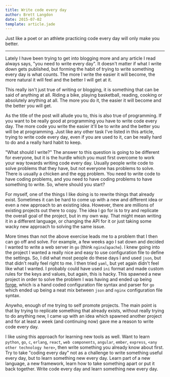 ```yaml
---
title: Write code every day
author: Brett Langdon
date: 2015-07-02
template: article.jade
---
```


Just like a poet or an athlete practicing code every day will only make you better.

---

Lately I have been trying to get into blogging more and any article I read always says, "you need to write every day".
It doesn't matter if what I write down gets published, but forming the habit of trying to write something every day
is what counts. The more I write the easier it will become, the more natural it will feel and the better I will get at it.

This really isn't just true of writing or blogging, it is something that can be said of anything at all. Riding a bike,
playing basketball, reading, cooking or absolutely anything at all. The more you do it, the easier it will become and
the better you will get.

As the title of the post will allude you to, this is also true of programming. If you want to be really good at programming
you have to write code every day. The more code you write the easier it'll be to write and the better you will be at programming.
Just like any other task I've listed in this article, trying to write code every day, even if you are used to it, can be really
hard to do and a really hard habit to keep.

"What should I write?" The answer to this question is going to be different for everyone, but it is the hurdle which
you must first overcome to work your way towards writing code every day. Usually people write code to solve problems
that they have, but not everyone has problems to solve. There is usually a chicken and the egg problem. You need to
write code to have coding problems, and you need to have coding problems to have something to write. So, where should
you start?

For myself, one of the things I like doing is to rewrite things that already exist. Sometimes it can be hard to come up with a
new and different idea or even a new approach to an existing idea. However, there are millions of existing projects out
there to copy. The idea I go for is to try and replicate the overall goal of the project, but in my own way. That might
mean writing it in a different language, or changing the API for it or just taking some wacky new approach to solving the same issue.

More times than not the above exercise leads me to a problem that I then can go off and solve. For example, a few weeks ago
I sat down and decided I wanted to write a web server in `go` (think `nginx`/`apache`). I knew going into the project I wanted
a really nice and easy to use configuration file to define the settings. So, I did what most people do these days I and
used `json`, but that didn't really feel right to me. I then tried `yaml`, but yet again didn't feel like what I wanted. I
probably could have used `ini` format and made custom rules for the keys and values, but again, this is hacky. This spawned
a new project in order to solve the problem I was having and ended up being [forge](https://github.com/brettlangdon/forge),
which is a hand coded configuration file syntax and parser for `go` which ended up being a neat mix between `json` and `nginx`
configuration file syntax.

Anywho, enough of me trying to self promote projects. The main point is that by trying to replicate something that
already exists, without really trying to do anything new, I came up with an idea which spawned another project and
for at least a week (and continuing now) gave me a reason to write code every day.

I like using this approach for learning new tools as well. Want to learn `python`, `go`, `c`, `erlang`, `react`, `web components`, `angular`,
`ember`, `express`, `<any other technology here>`, then write something you already know about first. Try to take "coding every day"
not as a challenge to write something useful every day, but to learn something new every day. Learn part of a new language,
a new framework, learn how to take something apart or put it back together. Write code every day and learn something new every day.
